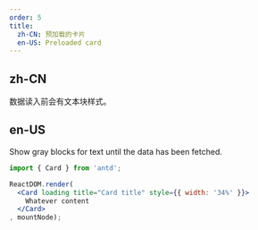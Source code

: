 ```yaml
---
order: 5
title:
  zh-CN: 预加载的卡片
  en-US: Preloaded card
---
```


## zh-CN

数据读入前会有文本块样式。

## en-US

Show gray blocks for text until the data has been fetched.

````jsx
import { Card } from 'antd';

ReactDOM.render(
  <Card loading title="Card title" style={{ width: '34%' }}>
    Whatever content
  </Card>
, mountNode);
````
